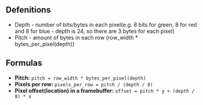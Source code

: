 ## Defenitions
* Depth - number of bits/bytes in each pixel(e.g. 8 bits for green, 8 for red and 8 for blue - depth is 24, so there are 3 bytes for each pixel)
* Pitch - amount of bytes in each row (row_width * bytes_per_pixel(depth))

## Formulas
* **Pitch:** `pitch = row_width * bytes_per_pixel(depth)`
* **Pixels per row:** `pixels_per_row = pitch / (depth / 8)`
* **Pixel offset(location) in a framebuffer:** `offset = pitch * y + (depth / 8) * x`
